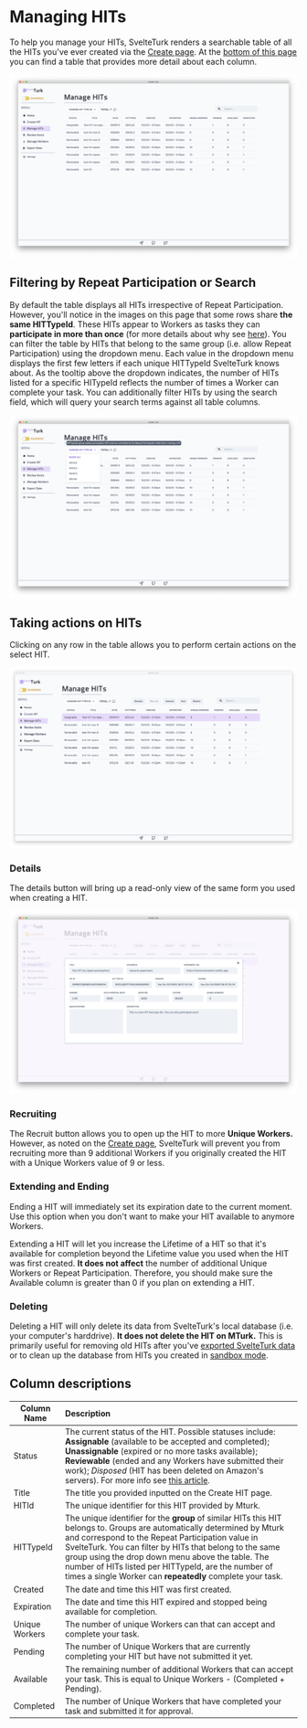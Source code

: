 # Managing HITs

To help you manage your HITs, SvelteTurk renders a searchable table of all the HITs you've ever created via the [Create page](create.md). At the [bottom of this page](#column-descriptions) you can find a table that provides more detail about each column. 

![](assets/managehits.png)

## Filtering by Repeat Participation or Search

By default the table displays all HITs irrespective of Repeat Participation. However, you'll notice in the images on this page that some rows share **the same HITTypeId**. These HITs appear to Workers as tasks they can **participate in more than once** (for more details about why see [here](mturk-basics.md)). You can filter the table by HITs that belong to the same group (i.e. allow Repeat Participation) using the dropdown menu. Each value in the dropdown menu displays the first few letters if each unique HITTypeId SvelteTurk knows about. As the tooltip above the dropdown indicates, the number of HITs listed for a specific HITypeId reflects the number of times a Worker can complete your task. You can additionally filter HITs by using the search field, which will query your search terms against all table columns.


![](assets/managehitsFilterHITType.png)

## Taking actions on HITs

Clicking on any row in the table allows you to perform certain actions on the select HIT. 

![](assets/managehitsRowSelected.png)

### Details

The details button will bring up a read-only view of the same form you used when creating a HIT.

![](assets/managehitsDetails.png)

### Recruiting

The Recruit button allows you to open up the HIT to more **Unique Workers.** However, as noted on the [Create page](#repeat-participation-unique-workers-and-mturk-fees), SvelteTurk will prevent you from recruiting more than 9 additional Workers if you originally created the HIT with a Unique Workers value of 9 or less.

### Extending and Ending

Ending a HIT will immediately set its expiration date to the current moment. Use this option when you don't want to make your HIT available to anymore Workers.  

Extending a HIT will let you increase the Lifetime of a HIT so that it's available for completion beyond the Lifetime value you used when the HIT was first created. **It does not affect** the number of additional Unique Workers or Repeat Participation. Therefore, you should make sure the Available column is greater than 0 if you plan on extending a HIT.

### Deleting

Deleting a HIT will only delete its data from SvelteTurk's local database (i.e. your computer's harddrive). **It does not delete the HIT on MTurk.** This is primarily useful for removing old HITs after you've [exported SvelteTurk data](export.md) or to clean up the database from HITs you created in [sandbox mode](modes.md).

## Column descriptions

| Column Name    | Description                                                                                                                                                                                                                                                                                                                                                                                                      |
| -------------- | :--------------------------------------------------------------------------------------------------------------------------------------------------------------------------------------------------------------------------------------------------------------------------------------------------------------------------------------------------------------------------------------------------------------- |
| Status         | The current status of the HIT. Possible statuses include: **Assignable** (available to be accepted and completed); **Unassignable** (expired or no more tasks available); **Reviewable** (ended and any Workers have submitted their work); *Disposed* (HIT has been deleted on Amazon's servers). For more info see [this article](https://blog.mturk.com/understanding-hit-states-d0bc9806c0ee).               |
| Title          | The title you provided inputted on the Create HIT page.                                                                                                                                                                                                                                                                                                                                                          |
| HITId          | The unique identifier for this HIT provided by Mturk.                                                                                                                                                                                                                                                                                                                                                            |
| HITTypeId      | The unique identifier for the **group** of similar HITs this HIT belongs to. Groups are automatically determined by Mturk and correspond to the Repeat Participation value in SvelteTurk. You can filter by HITs that belong to the same group using the drop down menu above the table. The number of HITs listed per HITTypeId, are the number of times a single Worker can **repeatedly** complete your task. |
| Created        | The date and time this HIT was first created.                                                                                                                                                                                                                                                                                                                                                                    |
| Expiration     | The date and time this HIT expired and stopped being available for completion.                                                                                                                                                                                                                                                                                                                                   |
| Unique Workers | The number of unique Workers can that can accept and complete your task.                                                                                                                                                                                                                                                                                                                                         |
| Pending        | The number of Unique Workers that are currently completing your HIT but have not submitted it yet.                                                                                                                                                                                                                                                                                                               |
| Available      | The remaining number of additional Workers that can accept your task. This is equal to Unique Workers - (Completed + Pending).                                                                                                                                                                                                                                                                                   |
| Completed      | The number of Unique Workers that have completed your task and submitted it for approval.                                                                                                                                                                                                                                                                                                                        |